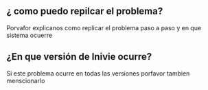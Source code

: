 ## ¿ como puedo repilcar el problema?
Porvafor explicanos como replicar el problema paso a paso y en que sistema ocuerre
## ¿En que versión de Inivie ocurre?
Si este problema ocurre en todas las versiones porfavor tambien menscionarlo

